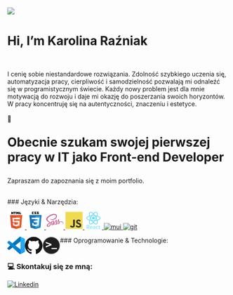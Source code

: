 <!---
karola23/karola23 is a ✨ special ✨ repository because its `README.md` (this file) appears on your GitHub profile.
You can click the Preview link to take a look at your changes.
--->

### <img src="https://media.giphy.com/media/hvRJCLFzcasrR4ia7z/giphy.gif" width="30px"> <h1>Hi, I’m Karolina Raźniak</h1>
<br>

I cenię sobie niestandardowe rozwiązania. Zdolność szybkiego uczenia się, automatyzacja pracy, cierpliwość i samodzielność pozwalają mi odnaleźć się w programistycznym świecie. Każdy nowy problem jest dla mnie motywacją do rozwoju i daje mi okazję do poszerzania swoich horyzontów. W pracy koncentruję się na autentyczności, znaczeniu i estetyce.<br><br>
👀 <p style="font-size: 2.0em;"><strong>Obecnie szukam swojej pierwszej pracy w IT jako Front-end Developer</strong></p>
Zapraszam do zapoznania się z moim portfolio.
<!--👉 **Obecnie szukam swojej pierwszej pracy w IT jako Front-end Developer.**
<br>
Zapraszam do zapoznania się z moim portfolio. 
👉 Zapraszam do zapoznania się z moim portfolio. 
--->
<br>
### Języki & Narzędzia:
<p align="left"> 
 <a href="https://developer.mozilla.org/pl/docs/Web/HTML" target="_blank"> <img src="https://raw.githubusercontent.com/devicons/devicon/master/icons/html5/html5-original-wordmark.svg" alt="html5" width="40" height="40"/> </a>
 <a href="https://developer.mozilla.org/pl/docs/Web/CSS" target="_blank"> <img src="https://raw.githubusercontent.com/devicons/devicon/master/icons/css3/css3-original-wordmark.svg" alt="css3" width="40" height="40"/> </a> 
 <a href="https://sass-lang.com" target="_blank"> <img src="https://raw.githubusercontent.com/devicons/devicon/master/icons/sass/sass-original.svg" alt="sass" width="40" height="40"/> </a>
 <a href="https://developer.mozilla.org/en-US/docs/Web/JavaScript" target="_blank"> <img src="https://raw.githubusercontent.com/devicons/devicon/master/icons/javascript/javascript-original.svg" alt="javascript" width="40" height="40"/> </a>   
 <a href="https://reactjs.org/" target="_blank"> <img src="https://raw.githubusercontent.com/devicons/devicon/master/icons/react/react-original-wordmark.svg" alt="react" width="40" height="40"/> </a> <a href="https://redux.js.org" target="_blank">
  <a href="https://mui.com/" target="_blank"> <img src="https://user-images.githubusercontent.com/90143181/160789025-ec9a941a-408d-422b-9d57-bd2c74001809.png"
 alt="mui" width="40" height="40"/> </a> 
  <a href="https://git-scm.com/" target="_blank"> <img src="https://www.vectorlogo.zone/logos/git-scm/git-scm-icon.svg" alt="git" width="40" height="40"/> </a>  
 
</p> 
### Oprogramowanie & Technologie:
<img align="left" alt="Visual Studio Code" width="40px" src="https://raw.githubusercontent.com/github/explore/80688e429a7d4ef2fca1e82350fe8e3517d3494d/topics/visual-studio-code/visual-studio-code.png" />
<img align="left" alt="GitHub" width="40px" src="https://raw.githubusercontent.com/github/explore/78df643247d429f6cc873026c0622819ad797942/topics/github/github.png" />
<img align="left" alt="Terminal" width="40px" src="https://raw.githubusercontent.com/github/explore/80688e429a7d4ef2fca1e82350fe8e3517d3494d/topics/terminal/terminal.png" />
 <br>
 <br>
  
 ### :computer: Skontakuj się ze mną: 
  [![Linkedin](https://img.shields.io/badge/-LinkedIn-blue?style=flat&logo=Linkedin&logoColor=white)](https://www.linkedin.com/in/karolina-ra%C5%BAniak-1a4b21225/) 

